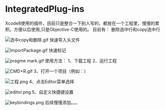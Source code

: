 # IntegratedPlug-ins
Xcode8使用的插件，目前只是整合一下别人写的，都放在一个工程里，慢慢的累积。方便以后使用,只是Objective-C使用的。
目前有：
删除选中行和copy选中行

![选中copy和删除.gif](http://upload-images.jianshu.io/upload_images/856856-c0e111d3d4d1226e.gif?imageMogr2/auto-orient/strip)
快速导入头文件

![ImportPackage.gif](http://upload-images.jianshu.io/upload_images/856856-b0882a7f74c06d66.gif?imageMogr2/auto-orient/strip)
快速标记

![pragme mark.gif](http://upload-images.jianshu.io/upload_images/856856-ab931ed668a48977.gif?imageMogr2/auto-orient/strip)
使用方法：
1、下载工程
2、运行工程

![CMD+R.gif](http://upload-images.jianshu.io/upload_images/856856-b44d64754136495c.gif?imageMogr2/auto-orient/strip)
3、打开一个项目（例如：）

![工程.png](http://upload-images.jianshu.io/upload_images/856856-435696751a6d282f.png?imageMogr2/auto-orient/strip%7CimageView2/2/w/1240)
4、点击Editor菜单选择

![editor.png](http://upload-images.jianshu.io/upload_images/856856-7453a35b0ddd3ea1.png?imageMogr2/auto-orient/strip%7CimageView2/2/w/1240)
5、自定义快捷键设置

![keybindings.png](http://upload-images.jianshu.io/upload_images/856856-e28ae7cc39bf5d73.png?imageMogr2/auto-orient/strip%7CimageView2/2/w/1240)
后续慢慢添加。。。